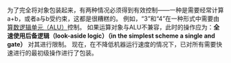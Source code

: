 为了完全将对象包装起来，有两种情况必须得到有效控制——一种是需要经常计算a+b，或者a与b受约束，这都是很糟糕的。
例如，“3”和“4”在一种形式中需要由[算数逻辑单元（ALU）](http://baike.baidu.com/item/%E7%AE%97%E6%9C%AF%E9%80%BB%E8%BE%91%E5%8D%95%E5%85%83)控制。
如果运算对象与ALU不兼容，此时的操作应为：**全速使用后备逻辑（look-aside logic）（in the simplest scheme a single and gate）** 对其进行限制。
现在，在不降低机器运行速度的情况下，已对所有需要快速进行的最初级操作进行了包装。
